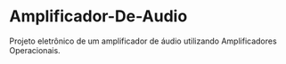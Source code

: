 # Amplificador-De-Audio
Projeto eletrônico de um amplificador de áudio utilizando Amplificadores Operacionais.
